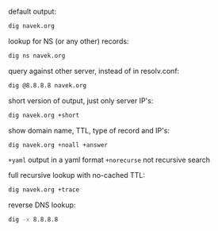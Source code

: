 default output:
```bash
dig navek.org
```

lookup for NS (or any other) records:
```bash
dig ns navek.org
```

query against other server, instead of in resolv.conf:
```bash
dig @8.8.8.8 navek.org
```

short version of output, just only server IP's:
```bash
dig navek.org +short
```

show domain name, TTL, type of record and IP's:
```bash
dig navek.org +noall +answer
```

`+yaml` output in a yaml format
`+norecurse` not recursive search

full recursive lookup with no-cached TTL:
```bash
dig navek.org +trace
```

reverse DNS lookup:
```bash
dig -x 8.8.8.8
```